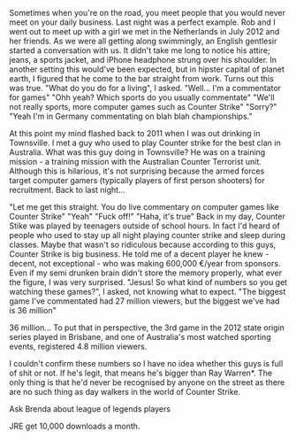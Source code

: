 Sometimes when you're on the road, you meet people that you would never meet on your daily business. Last night was a perfect example. Rob and I went out to meet up with a girl we met in the Netherlands in July 2012 and her friends. As we were all getting along swimmingly, an English gentlesir started a conversation with us. It didn't take me long to notice his attire; jeans, a sports jacket, and iPhone headphone strung over his shoulder. In another setting this would've been expected, but in hipster capital of planet earth, I figured that he come to the bar straight from work. Turns out this was true.
"What do you do for a living", I asked.
"Well... I'm a commentator for games"
"Ohh yeah? Which sports do you usually commentate"
"We'll not really sports, more computer games such as Counter Strike"
"Sorry?"
"Yeah I'm in Germany commentating on blah blah championships."

At this point my mind flashed back to 2011 when I was out drinking in Townsville. I met a guy who used to play Counter strike for the best clan in Australia. What was this guy doing in Townsville? He was on a training mission - a training mission with the Australian Counter Terrorist unit. Although this is hilarious, it's not surprising because the armed forces target computer gamers (typically players of first person shooters) for recruitment. Back to last night...

"Let me get this straight. You do live commentary on computer games like Counter Strike"
"Yeah"
"Fuck off!"
"Haha, it's true"
Back in my day, Counter Stike was played by teenagers outside of school hours. In fact I'd heard of people who used to stay up all night playing counter strike and sleep during classes. Maybe that wasn't so ridiculous because according to this guys, Counter Strike is big business. He told me of a decent player he knew - decent, not exceptional - who was making 600,000 €/year from sponsors. Even if my semi drunken brain didn't store the memory properly, what ever the figure, I was very surprised.
"Jesus! So what kind of numbers so you get watching these games?", I asked, not knowing what to expect.
"The biggest game I've commentated had 27 million viewers, but the biggest we've had is 36 million"

36 million... To put that in perspective, the 3rd game in the 2012 state origin series played in Brisbane, and one of Australia's most watched sporting events, registered 4.8 million viewers.

I couldn't confirm these numbers so I have no idea whether this guys is full of shit or not. If he's legit, that means he's bigger than Ray Warren*. The only thing is that he'd never be recognised by anyone on the street as there are no such thing as day walkers in the world of Counter Strike.

Ask Brenda about league of legends players

JRE get 10,000 downloads a month.
